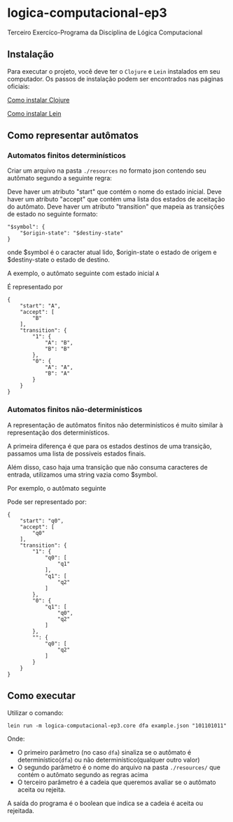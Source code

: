 # logica-computacional-ep3

Terceiro Exercíco-Programa da Disciplina de Lógica Computacional

## Instalação

Para executar o projeto, você deve ter o `Clojure` e `Lein` instalados em seu computador. Os passos de instalação podem ser encontrados nas páginas oficiais:

[Como instalar Clojure](https://clojure.org/guides/install_clojure)

[Como instalar Lein](https://leiningen.org)


## Como representar autômatos

### Automatos finitos determinísticos

Criar um arquivo na pasta  `./resources` no formato json contendo seu autômato segundo a seguinte regra:





Deve haver um atributo "start" que contém o nome do estado inicial.
Deve haver um atributo "accept" que contém uma lista dos estados de aceitação do autômato.
Deve haver um atributo "transition" que mapeia as transições de estado no seguinte formato:

```
"$symbol": {
    "$origin-state": "$destiny-state"
}
```

onde $symbol é o caracter atual lido, $origin-state o estado de origem e $destiny-state o estado de destino.


A exemplo, o autômato seguinte com estado inicial `A`



É representado por

```
{
    "start": "A",
    "accept": [
        "B"
    ],
    "transition": {
        "1": {
            "A": "B",
            "B": "B"
        },
        "0": {
            "A": "A",
            "B": "A"
        }
    }
}
```

### Automatos finitos não-determinísticos

A representação de autômatos finitos não determinísticos é muito similar à representação dos determinísticos.

A primeira diferença é que para os estados destinos de uma transição, passamos uma lista de possíveis estados finais.

Além disso, caso haja uma transição que não consuma caracteres de entrada, utilizamos uma string vazia como $symbol.

Por exemplo, o autômato seguinte



Pode ser representado por:

```
{
    "start": "q0",
    "accept": [
        "q0"
    ],
    "transition": {
        "1": {
            "q0": [
                "q1"
            ],
            "q1": [
                "q2"
            ]
        },
        "0": {
            "q1": [
                "q0",
                "q2"
            ]
        },
        "": {
            "q0": [
                "q2"
            ]
        }
    }
}
```

## Como executar

Utilizar o comando:
```
lein run -m logica-computacional-ep3.core dfa example.json "101101011"
```

Onde:
- O primeiro parâmetro (no caso `dfa`) sinaliza se o autômato é determinístico(`dfa`) ou não determinístico(qualquer outro valor)
- O segundo parâmetro é o nome do arquivo na pasta `./resources/` que contém o autômato segundo as regras acima
- O terceiro parâmetro é a cadeia que queremos avaliar se o autômato aceita ou rejeita.

A saída do programa é o boolean que indica se a cadeia é aceita ou rejeitada.